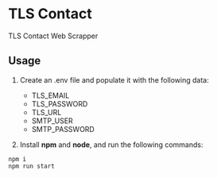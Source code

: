 # TLS Contact
                                                                                                                  
TLS Contact Web Scrapper

## Usage

1. Create an .env file and populate it with the following data:
   - TLS_EMAIL
   - TLS_PASSWORD
   - TLS_URL
   - SMTP_USER
   - SMTP_PASSWORD

2. Install **npm** and **node**, and run the following commands:
``` 
npm i
npm run start
```
